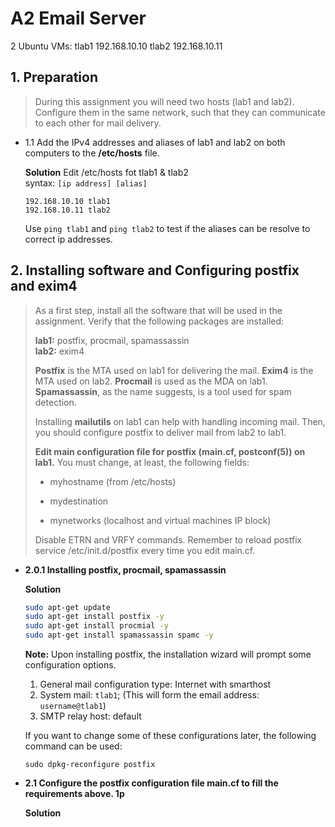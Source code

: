 # A2 Email Server

2 Ubuntu VMs:
tlab1 192.168.10.10
tlab2 192.168.10.11

## 1. Preparation

> During this assignment you will need two hosts (lab1 and lab2). Configure them in the same network, such that they can communicate to each other for mail delivery.


- 1.1 Add the IPv4 addresses and aliases of lab1 and lab2 on both computers to the **/etc/hosts** file.

    **Solution**
    Edit /etc/hosts fot tlab1 & tlab2   
    syntax: `[ip address] [alias]`
    ```/etc/hosts
    192.168.10.10 tlab1
    192.168.10.11 tlab2
    ```
    Use `ping tlab1` and `ping tlab2` to test if the aliases can be resolve to correct ip addresses.

## 2. Installing software and Configuring postfix and exim4

> As a first step, install all the software that will be used in the assignment. Verify that the following packages are installed:
> 
> **lab1:** postfix, procmail, spamassassin  
> **lab2:** exim4
>
> **Postfix** is the MTA used on lab1 for delivering the mail. **Exim4** is the MTA used on lab2. **Procmail** is used as the MDA on lab1. **Spamassassin**, as the name suggests, is a tool used for spam detection.
>
> Installing **mailutils** on lab1 can help with handling incoming mail. Then, you should configure postfix to deliver mail from lab2 to lab1.
> 
> **Edit main configuration file for postfix (main.cf, postconf(5)) on lab1.** You must change, at least, the following fields:
>
> - myhostname (from /etc/hosts)
>
> - mydestination
>
> - mynetworks (localhost and virtual machines IP block)
>
> Disable ETRN and VRFY commands. Remember to reload postfix service /etc/init.d/postfix every time you edit main.cf.

- **2.0.1 Installing postfix, procmail, spamassassin**
  
    **Solution**
    ```bash
    sudo apt-get update
    sudo apt-get install postfix -y
    sudo apt-get install procmial -y
    sudo apt-get install spamassassin spamc -y
    ```
    **Note:** Upon installing postfix, the installation wizard will prompt some configuration options.  
    1. General mail configuration type: Internet with smarthost
    2. System mail: `tlab1`; (This will form the email address: `username@tlab1`)
    3. SMTP relay host: default
   
    If you want to change some of these configurations later, the following command can be used:
    ```shell
    sudo dpkg-reconfigure postfix
    ```
- **2.1 Configure the postfix configuration file main.cf to fill the requirements above. 1p** 
  
    **Solution**


